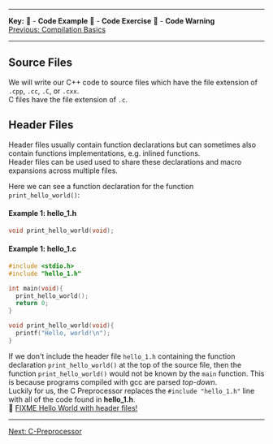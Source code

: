 
---
**Key:** 
:large_orange_diamond: - **Code Example** 
:large_blue_diamond: - **Code Exercise** 
:red_circle: - **Code Warning**  
[Previous: Compilation Basics](CPP-0-CompilationBasics.md)

---
## Source Files
We will write our C++ code to source files which have the file extension of `.cpp`, `.cc`, `.C`, or `.cxx`.  
C files have the file extension of `.c`.

## Header Files
Header files usually contain function declarations but can sometimes also contain functions implementations, e.g. inlined functions.  
Header files can be used used to share these declarations and macro expansions across multiple files.  

Here we can see a function declaration for the function `print_hello_world()`:
#### Example 1: hello_1.h
```C
void print_hello_world(void);
```
#### Example 1: hello_1.c
```C
#include <stdio.h>
#include "hello_1.h"

int main(void){
  print_hello_world();
  return 0;
}

void print_hello_world(void){
  printf("Hello, world!\n");
}
```  
If we don't include the header file `hello_1.h` containing the function declaration `print_hello_world()` at the top of the source file, then the function `print_hello_world()` would not be known by the `main` function. This is because programs compiled with gcc are parsed *top-down*.  
Luckily for us, the C Preprocessor replaces the `#include "hello_1.h"` line with all of the code found in **hello_1.h**.  
:large_orange_diamond: [FIXME Hello World with header files!](...)

---
[Next: C-Preprocessor](https://github.com/ackirby88/CS107/blob/master/lecture5/c-prepocessor.md)
